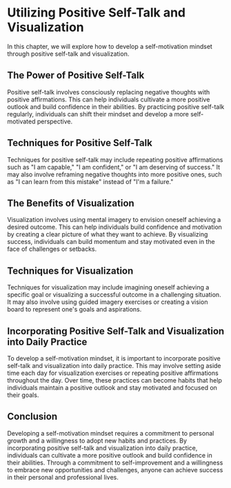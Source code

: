 Utilizing Positive Self-Talk and Visualization
===============================================================================================

In this chapter, we will explore how to develop a self-motivation mindset through positive self-talk and visualization.

The Power of Positive Self-Talk
-------------------------------

Positive self-talk involves consciously replacing negative thoughts with positive affirmations. This can help individuals cultivate a more positive outlook and build confidence in their abilities. By practicing positive self-talk regularly, individuals can shift their mindset and develop a more self-motivated perspective.

Techniques for Positive Self-Talk
---------------------------------

Techniques for positive self-talk may include repeating positive affirmations such as "I am capable," "I am confident," or "I am deserving of success." It may also involve reframing negative thoughts into more positive ones, such as "I can learn from this mistake" instead of "I'm a failure."

The Benefits of Visualization
-----------------------------

Visualization involves using mental imagery to envision oneself achieving a desired outcome. This can help individuals build confidence and motivation by creating a clear picture of what they want to achieve. By visualizing success, individuals can build momentum and stay motivated even in the face of challenges or setbacks.

Techniques for Visualization
----------------------------

Techniques for visualization may include imagining oneself achieving a specific goal or visualizing a successful outcome in a challenging situation. It may also involve using guided imagery exercises or creating a vision board to represent one's goals and aspirations.

Incorporating Positive Self-Talk and Visualization into Daily Practice
----------------------------------------------------------------------

To develop a self-motivation mindset, it is important to incorporate positive self-talk and visualization into daily practice. This may involve setting aside time each day for visualization exercises or repeating positive affirmations throughout the day. Over time, these practices can become habits that help individuals maintain a positive outlook and stay motivated and focused on their goals.

Conclusion
----------

Developing a self-motivation mindset requires a commitment to personal growth and a willingness to adopt new habits and practices. By incorporating positive self-talk and visualization into daily practice, individuals can cultivate a more positive outlook and build confidence in their abilities. Through a commitment to self-improvement and a willingness to embrace new opportunities and challenges, anyone can achieve success in their personal and professional lives.
